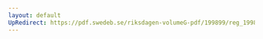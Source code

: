 ```yaml
---
layout: default
UpRedirect: https://pdf.swedeb.se/riksdagen-volumeG-pdf/199899/reg_199899/reg_199899_0018.pdf
---
```


